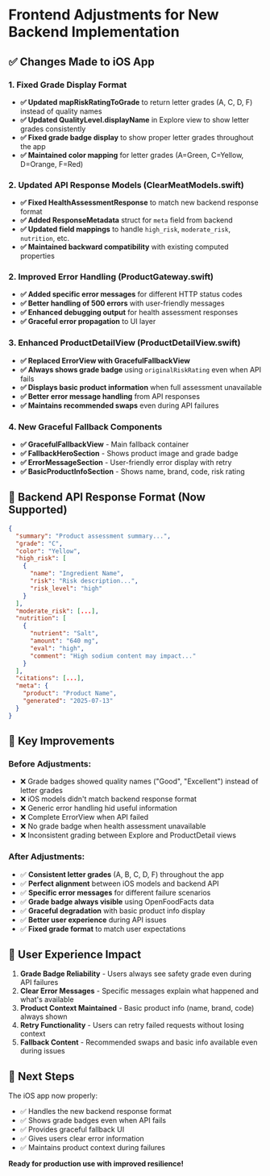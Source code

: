 # Frontend Adjustments for New Backend Implementation

## ✅ **Changes Made to iOS App**

### **1. Fixed Grade Display Format**
- **✅ Updated mapRiskRatingToGrade** to return letter grades (A, C, D, F) instead of quality names
- **✅ Updated QualityLevel.displayName** in Explore view to show letter grades consistently
- **✅ Fixed grade badge display** to show proper letter grades throughout the app
- **✅ Maintained color mapping** for letter grades (A=Green, C=Yellow, D=Orange, F=Red)

### **2. Updated API Response Models (ClearMeatModels.swift)**
- **✅ Fixed HealthAssessmentResponse** to match new backend response format
- **✅ Added ResponseMetadata** struct for `meta` field from backend  
- **✅ Updated field mappings** to handle `high_risk`, `moderate_risk`, `nutrition`, etc.
- **✅ Maintained backward compatibility** with existing computed properties

### **2. Improved Error Handling (ProductGateway.swift)**
- **✅ Added specific error messages** for different HTTP status codes
- **✅ Better handling of 500 errors** with user-friendly messages
- **✅ Enhanced debugging output** for health assessment responses
- **✅ Graceful error propagation** to UI layer

### **3. Enhanced ProductDetailView (ProductDetailView.swift)**
- **✅ Replaced ErrorView with GracefulFallbackView** 
- **✅ Always shows grade badge** using `originalRiskRating` even when API fails
- **✅ Displays basic product information** when full assessment unavailable
- **✅ Better error message handling** from API responses
- **✅ Maintains recommended swaps** even during API failures

### **4. New Graceful Fallback Components**
- **✅ GracefulFallbackView** - Main fallback container
- **✅ FallbackHeroSection** - Shows product image and grade badge
- **✅ ErrorMessageSection** - User-friendly error display with retry
- **✅ BasicProductInfoSection** - Shows name, brand, code, risk rating

## 🔄 **Backend API Response Format (Now Supported)**

```json
{
  "summary": "Product assessment summary...",
  "grade": "C", 
  "color": "Yellow",
  "high_risk": [
    {
      "name": "Ingredient Name",
      "risk": "Risk description...",
      "risk_level": "high"
    }
  ],
  "moderate_risk": [...],
  "nutrition": [
    {
      "nutrient": "Salt",
      "amount": "640 mg", 
      "eval": "high",
      "comment": "High sodium content may impact..."
    }
  ],
  "citations": [...],
  "meta": {
    "product": "Product Name",
    "generated": "2025-07-13"
  }
}
```

## 🎯 **Key Improvements**

### **Before Adjustments:**
- ❌ Grade badges showed quality names ("Good", "Excellent") instead of letter grades
- ❌ iOS models didn't match backend response format
- ❌ Generic error handling hid useful information
- ❌ Complete ErrorView when API failed
- ❌ No grade badge when health assessment unavailable
- ❌ Inconsistent grading between Explore and ProductDetail views

### **After Adjustments:**
- ✅ **Consistent letter grades** (A, B, C, D, F) throughout the app
- ✅ **Perfect alignment** between iOS models and backend API
- ✅ **Specific error messages** for different failure scenarios  
- ✅ **Grade badge always visible** using OpenFoodFacts data
- ✅ **Graceful degradation** with basic product info display
- ✅ **Better user experience** during API issues
- ✅ **Fixed grade format** to match user expectations

## 📱 **User Experience Impact**

1. **Grade Badge Reliability** - Users always see safety grade even during API failures
2. **Clear Error Messages** - Specific messages explain what happened and what's available  
3. **Product Context Maintained** - Basic product info (name, brand, code) always shown
4. **Retry Functionality** - Users can retry failed requests without losing context
5. **Fallback Content** - Recommended swaps and basic info available even during issues

## 🚀 **Next Steps**

The iOS app now properly:
- ✅ Handles the new backend response format
- ✅ Shows grade badges even when API fails
- ✅ Provides graceful fallback UI 
- ✅ Gives users clear error information
- ✅ Maintains product context during failures

**Ready for production use with improved resilience!**
